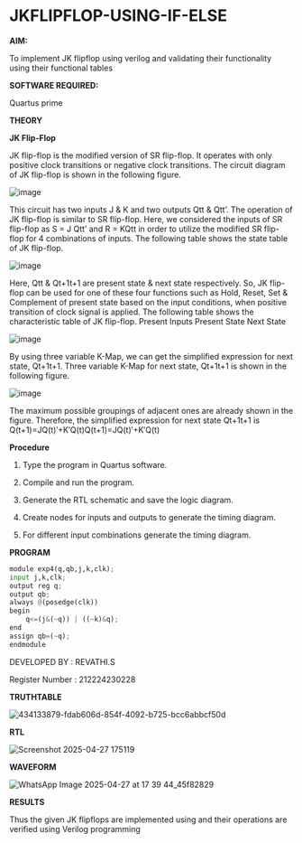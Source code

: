 # JKFLIPFLOP-USING-IF-ELSE

**AIM:** 

To implement  JK flipflop using verilog and validating their functionality using their functional tables

**SOFTWARE REQUIRED:**

Quartus prime

**THEORY**

**JK Flip-Flop**

JK flip-flop is the modified version of SR flip-flop. It operates with only positive clock transitions or negative clock transitions. The circuit diagram of JK flip-flop is shown in the following figure.

![image](https://github.com/naavaneetha/JKFLIPFLOP-USING-IF-ELSE/assets/154305477/a649c30b-232b-4558-b188-fd6c09845180)


This circuit has two inputs J & K and two outputs Qtt & Qtt’. The operation of JK flip-flop is similar to SR flip-flop. Here, we considered the inputs of SR flip-flop as S = J Qtt’ and R = KQtt in order to utilize the modified SR flip-flop for 4 combinations of inputs. The following table shows the state table of JK flip-flop.

![image](https://github.com/naavaneetha/JKFLIPFLOP-USING-IF-ELSE/assets/154305477/c4360742-e8a8-4937-b089-c46c0433f9a3)

 
Here, Qtt & Qt+1t+1 are present state & next state respectively. So, JK flip-flop can be used for one of these four functions such as Hold, Reset, Set & Complement of present state based on the input conditions, when positive transition of clock signal is applied. The following table shows the characteristic table of JK flip-flop. Present Inputs Present State Next State
 
![image](https://github.com/naavaneetha/JKFLIPFLOP-USING-IF-ELSE/assets/154305477/6c275261-a6d5-4c37-a3a7-1e88ca11c4cd)

By using three variable K-Map, we can get the simplified expression for next state, Qt+1t+1. Three variable K-Map for next state, Qt+1t+1 is shown in the following figure.
 
![image](https://github.com/naavaneetha/JKFLIPFLOP-USING-IF-ELSE/assets/154305477/5174f41b-0ce0-4329-a372-6d1943ea6673)

The maximum possible groupings of adjacent ones are already shown in the figure. Therefore, the simplified expression for next state Qt+1t+1 is Q(t+1)=JQ(t)′+K′Q(t)Q(t+1)=JQ(t)′+K′Q(t)

**Procedure**

1. Type the program in Quartus software.

2. Compile and run the program.

3. Generate the RTL schematic and save the logic diagram.

4. Create nodes for inputs and outputs to generate the timing diagram.

5. For different input combinations generate the timing diagram.

**PROGRAM**

~~~python
module exp4(q,qb,j,k,clk);
input j,k,clk;
output reg q;
output qb;
always @(posedge(clk))
begin 
    q<=(j&(~q)) | ((~k)&q);
end 
assign qb=(~q);
endmodule
~~~

DEVELOPED BY : REVATHI.S

Register Number : 212224230228

**TRUTHTABLE**

![434133879-fdab606d-854f-4092-b725-bcc6abbcf50d](https://github.com/user-attachments/assets/428a98b4-f32d-4c72-940f-6e9af621e7c7)

**RTL**

![Screenshot 2025-04-27 175119](https://github.com/user-attachments/assets/b43c883e-5bc7-4810-a01c-729ca24fc214)

**WAVEFORM**

![WhatsApp Image 2025-04-27 at 17 39 44_45f82829](https://github.com/user-attachments/assets/a12cc994-9d51-4089-86af-6155f5528840)

**RESULTS**

Thus the given JK flipflops are implemented using and their operations are verified using Verilog programming
